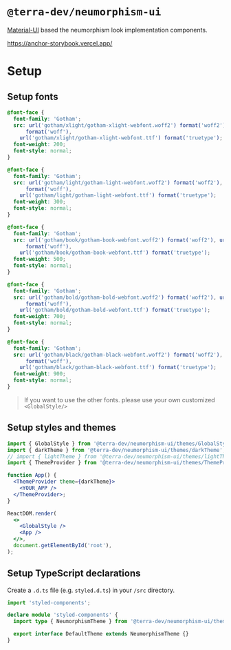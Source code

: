 # `@terra-dev/neumorphism-ui`

[Material-UI](https://material-ui.com/) based the neumorphism look implementation components.

<https://anchor-storybook.vercel.app/>

# Setup

## Setup fonts

```css
@font-face {
  font-family: 'Gotham';
  src: url('gotham/xlight/gotham-xlight-webfont.woff2') format('woff2'), url('gotham/xlight/gotham-xlight-webfont.woff')
      format('woff'),
    url('gotham/xlight/gotham-xlight-webfont.ttf') format('truetype');
  font-weight: 200;
  font-style: normal;
}

@font-face {
  font-family: 'Gotham';
  src: url('gotham/light/gotham-light-webfont.woff2') format('woff2'), url('gotham/light/gotham-light-webfont.woff')
      format('woff'),
    url('gotham/light/gotham-light-webfont.ttf') format('truetype');
  font-weight: 300;
  font-style: normal;
}

@font-face {
  font-family: 'Gotham';
  src: url('gotham/book/gotham-book-webfont.woff2') format('woff2'), url('gotham/book/gotham-book-webfont.woff')
      format('woff'),
    url('gotham/book/gotham-book-webfont.ttf') format('truetype');
  font-weight: 500;
  font-style: normal;
}

@font-face {
  font-family: 'Gotham';
  src: url('gotham/bold/gotham-bold-webfont.woff2') format('woff2'), url('gotham/bold/gotham-bold-webfont.woff')
      format('woff'),
    url('gotham/bold/gotham-bold-webfont.ttf') format('truetype');
  font-weight: 700;
  font-style: normal;
}

@font-face {
  font-family: 'Gotham';
  src: url('gotham/black/gotham-black-webfont.woff2') format('woff2'), url('gotham/black/gotham-black-webfont.woff')
      format('woff'),
    url('gotham/black/gotham-black-webfont.ttf') format('truetype');
  font-weight: 900;
  font-style: normal;
}
```

> If you want to use the other fonts. please use your own customized `<GlobalStyle/>`

## Setup styles and themes

```jsx
import { GlobalStyle } from '@terra-dev/neumorphism-ui/themes/GlobalStyle';
import { darkTheme } from '@terra-dev/neumorphism-ui/themes/darkTheme';
// import { lightTheme } from '@terra-dev/neumorphism-ui/themes/lightTheme';
import { ThemeProvider } from '@terra-dev/neumorphism-ui/themes/ThemeProvider';

function App() {
  <ThemeProvider theme={darkTheme}>
    <YOUR_APP />
  </ThemeProvider>;
}

ReactDOM.render(
  <>
    <GlobalStyle />
    <App />
  </>,
  document.getElementById('root'),
);
```

## Setup TypeScript declarations

Create a `.d.ts` file (e.g. `styled.d.ts`) in your `/src` directory.

```ts
import 'styled-components';

declare module 'styled-components' {
  import type { NeumorphismTheme } from '@terra-dev/neumorphism-ui/themes/Theme';

  export interface DefaultTheme extends NeumorphismTheme {}
}
```
